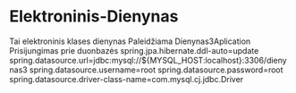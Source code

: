 # Elektroninis-Dienynas

Tai elektroninis klases dienynas
Paleidžiama Dienynas3Aplication
Prisijungimas prie duonbazės
spring.jpa.hibernate.ddl-auto=update
spring.datasource.url=jdbc:mysql://${MYSQL_HOST:localhost}:3306/dienynas3
spring.datasource.username=root
spring.datasource.password=root
spring.datasource.driver-class-name=com.mysql.cj.jdbc.Driver
